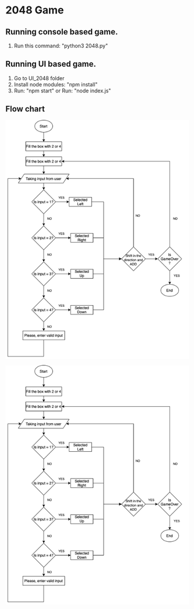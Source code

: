 # 2048 Game

## Running console based game.
1. Run this command: "python3 2048.py"

## Running UI based game.
1.  Go to UI_2048 folder
2.  Install node modules: "npm install"
3.  Run: "npm start" or 
    Run: "node index.js"

## Flow chart
![Alt text](design/design-2048.transparent.png?raw=true "Flowchart")

![Alt text](design/design-2048.png?raw=true "Flowchart")